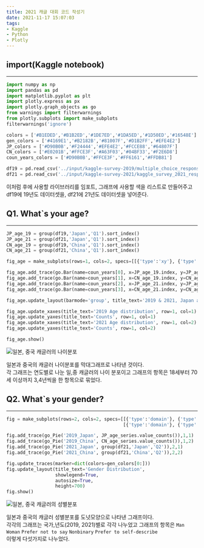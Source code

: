 ```yaml
---
title: 2021 캐글 대회 코드 작성기 
date: 2021-11-17 15:07:03
tags: 
- Kaggle
- Python
- Plotly
---
```


## import(Kaggle notebook)

---
```python
import numpy as np 
import pandas as pd
import matplotlib.pyplot as plt
import plotly.express as px
import plotly.graph_objects as go
from warnings import filterwarnings
from plotly.subplots import make_subplots
filterwarnings('ignore')

colors = ['#B1EDED','#B1B2ED','#1DE7ED','#1DA5ED','#1D50ED','#16548E']
gen_colors = ['#4169E1','#B2182B','#81007F','#D1B2FF','#EFE4E2']
JP_colors = ['#D90B0B','#F24444','#EFE4E2','#FCCE88','#64807F']
CN_colors = ['#E0201B','#FFCE3F','#A63F03','#04BF33','#F2E6D8']
coun_years_colors = ['#D90B0B','#FFCE3F','#FF6161','#FFDB81']

df19 = pd.read_csv('../input/kaggle-survey-2019/multiple_choice_responses.csv')
df21 = pd.read_csv('../input/kaggle-survey-2021/kaggle_survey_2021_responses.csv')
```
이처럼 후에 사용할 라이브러리를 임포트, 그래프에 사용할 색을 리스트로 만들어주고 df19에 19년도 데이터셋을, df21에 21년도 데이터셋을 넣어준다.

## Q1. What`s your age?

---

```python
JP_age_19 = group(df19,'Japan','Q1').sort_index()
JP_age_21 = group(df21,'Japan','Q1').sort_index()
CN_age_19 = group(df19,'China','Q1').sort_index()
CN_age_21 = group(df21,'China','Q1').sort_index()

fig_age = make_subplots(rows=1, cols=2, specs=[[{'type':'xy'}, {'type':'xy'}]])

fig_age.add_trace(go.Bar(name=coun_years[0], x=JP_age_19.index, y=JP_age_19.values, marker_color=coun_years_colors[2]),1,1)
fig_age.add_trace(go.Bar(name=coun_years[1], x=CN_age_19.index, y=CN_age_19.values, marker_color=coun_years_colors[3]),1,1)
fig_age.add_trace(go.Bar(name=coun_years[2], x=JP_age_21.index, y=JP_age_21.values, marker_color=coun_years_colors[0]),1,2)
fig_age.add_trace(go.Bar(name=coun_years[3], x=CN_age_21.index, y=CN_age_21.values, marker_color=coun_years_colors[1]),1,2)

fig_age.update_layout(barmode='group', title_text='2019 & 2021, Japan and China age distribution')

fig_age.update_xaxes(title_text='2019 Age distribution', row=1, col=1)
fig_age.update_yaxes(title_text='Counts', row=1, col=1)
fig_age.update_xaxes(title_text='2021 Age distribution', row=1, col=2)
fig_age.update_yaxes(title_text='Counts', row=1, col=2)

fig_age.show()
```

![일본, 중국 캐글러의 나이분포](/images/kaggle_graph/Q1gragh.png)  

일본과 중국의 캐글러 나이분포를 막대그래프로 나타낸 것이다.  
각 그래프는 연도별로 나눈 일,중 캐글러의 나이 분포이고 그래프의 항목은 18세부터 70세 이상까지 3,4년씩을 한 항목으로 묶었다.


## Q2. What`s your gender?

---

```python
fig = make_subplots(rows=2, cols=2, specs=[[{'type':'domain'}, {'type':'domain'}],
                                           [{'type':'domain'}, {'type':'domain'}]])

fig.add_trace(go_Pie('2019_Japan', JP_age_series.value_counts()),1,1)
fig.add_trace(go_Pie('2019_China', CN_age_series.value_counts()),1,2)
fig.add_trace(go_Pie('2021_Japan', group(df21,'Japan','Q2')),2,1)
fig.add_trace(go_Pie('2021_China', group(df21,'China','Q2')),2,2)

fig.update_traces(marker=dict(colors=gen_colors[0:]))
fig.update_layout(title_text='Gender Distribution',
                  showlegend=True,
                  autosize=True,
                  height=700)
fig.show()
```

![일본, 중국 캐글러의 성별분포](/images/kaggle_graph/Q2gragh.png)  
 
일본과 중국의 캐글러 성별분포를 도넛모양으로 나타낸 그래프이다.  
각각의 그래프는 국가,년도(2019, 2021)별로 각각 나누었고 그래프의 항목은 
`Man` 
`Woman` 
`Prefer not to say` 
`Nonbinary` 
`Prefer to self-describe`  
이렇게 다섯가지로 나누었다.
